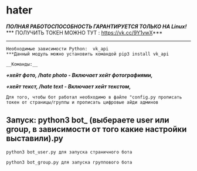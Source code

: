 # hater

***ПОЛНАЯ РАБОТОСПОСОБНОСТЬ ГАРАНТИРУЕТСЯ ТОЛЬКО НА Linux!*** <br>
*** ПОЛУЧИТЬ ТОКЕН МОЖНО ТУТ : https://vk.cc/9Y1vwX*** <br>

___
    Необходимые зависимости Python:  vk_api
    ***Данный модуль можно установить командой pip3 install vk_api
    
    __Команды:__

___+хейт фото, /hate photo - Включает хейт фотографиями,___



___+хейт текст, /hate text - Включает хейт текстом,___



```
Для того, чтобы бот работал необходимо в файле "config.py прописать токен от страницы/группы и прописать цифровые айди админов
```

####
Запуск: python3 bot_ (выбераете user или group, в зависимости от того какие настройки выставили).py
  ---
  ```
python3 bot_user.py для запуска страничного бота
```
```
python3 bot_group.py для запуска группового бота
```
